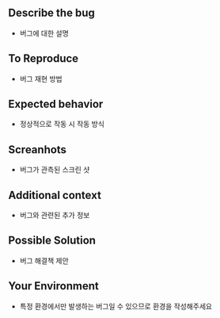 ## Describe the bug
- 버그에 대한 설명

## To Reproduce
- 버그 재현 방법

## Expected behavior
- 정상적으로 작동 시 작동 방식

## Screanhots
- 버그가 관측된 스크린 샷

## Additional context
- 버그와 관련된 추가 정보

## Possible Solution
- 버그 해결책 제안

## Your Environment
- 특정 환경에서만 발생하는 버그일 수 있으므로 환경을 작성해주세요